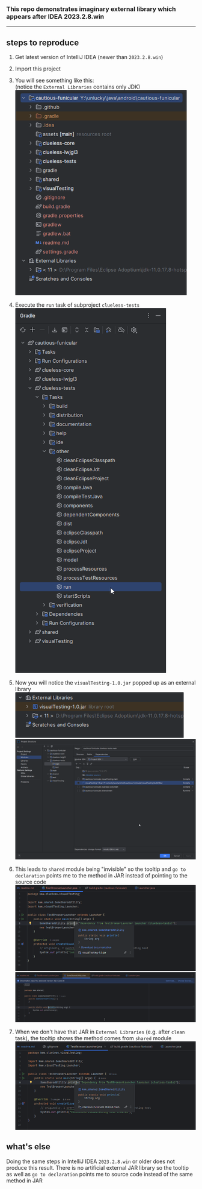### This repo demonstrates imaginary external library which appears after IDEA 2023.2.8.win

---
## steps to reproduce
1. Get latest version of IntelliJ IDEA (newer than `2023.2.8.win`)
2. Import this project
3. You will see something like this: \
(notice the `External Libraries` contains only JDK)
![step1.png](.github/img/step1.png)
4. Execute the `run` task of subproject `clueless-tests` \
![step2.png](.github/img/step2.png)
5. Now you will notice the `visualTesting-1.0.jar` popped up as an external library \
![step3.png](.github/img/step3-0.png)
![step3-1.png](.github/img/step3-1.png)
6. This leads to `shared` module being "invisible" so the tooltip and `go to declaration` points me to the method in JAR instead of pointing to the source code \
![step4-0.png](.github/img/step4-0.png)
![step4-1.png](.github/img/step4-1.png)

7. When we don't have that JAR in `External Libraries` (e.g. after `clean` task), the tooltip shows the method comes from `shared` module
![step5.png](.github/img/step5.png)


## what's else
Doing the same steps in IntelliJ IDEA `2023.2.8.win` or older does not produce this result.
There is no artificial external JAR library so the tooltip as well as `go to declaration` points me to source code instead of the same method in JAR




